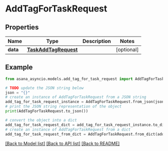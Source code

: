 # AddTagForTaskRequest


## Properties

Name | Type | Description | Notes
------------ | ------------- | ------------- | -------------
**data** | [**TaskAddTagRequest**](TaskAddTagRequest.md) |  | [optional] 

## Example

```python
from asana_asyncio.models.add_tag_for_task_request import AddTagForTaskRequest

# TODO update the JSON string below
json = "{}"
# create an instance of AddTagForTaskRequest from a JSON string
add_tag_for_task_request_instance = AddTagForTaskRequest.from_json(json)
# print the JSON string representation of the object
print(AddTagForTaskRequest.to_json())

# convert the object into a dict
add_tag_for_task_request_dict = add_tag_for_task_request_instance.to_dict()
# create an instance of AddTagForTaskRequest from a dict
add_tag_for_task_request_from_dict = AddTagForTaskRequest.from_dict(add_tag_for_task_request_dict)
```
[[Back to Model list]](../README.md#documentation-for-models) [[Back to API list]](../README.md#documentation-for-api-endpoints) [[Back to README]](../README.md)


